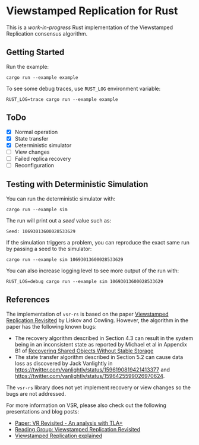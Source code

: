 # Viewstamped Replication for Rust

This is a _work-in-progress_ Rust implementation of the Viewstamped Replication consensus algorithm.

## Getting Started

Run the example:

```console
cargo run --example example
```

To see some debug traces, use `RUST_LOG` environment variable:

```console
RUST_LOG=trace cargo run --example example
```

## ToDo

* [x] Normal operation
* [x] State transfer
* [x] Deterministic simulator
* [ ] View changes 
* [ ] Failed replica recovery
* [ ] Reconfiguration

## Testing with Deterministic Simulation

You can run the deterministic simulator with:

```console
cargo run --example sim
```

The run will print out a *seed* value such as:

```console
Seed: 10693013600028533629
```

If the simulation triggers a problem, you can reproduce the exact same run by passing a seed to the simulator:

```console
cargo run --example sim 10693013600028533629
```

You can also increase logging level to see more output of the run with:

```console
RUST_LOG=debug cargo run --example sim 10693013600028533629
```

## References

The implementation of `vsr-rs` is based on the paper [Viewstamped Replication Revisited](https://pmg.csail.mit.edu/papers/vr-revisited.pdf) by Liskov and Cowling.
However, the algorithm in the paper has the following known bugs:

* The recovery algorithm described in Section 4.3 can result in the system being in an inconsistent state as reported by Michael et al in Appendix B1 of [Recovering Shared Objects Without Stable Storage](https://drkp.net/papers/recovery-tr17.pdf)
* The state transfer algorithm described in Section 5.2 can cause data loss as discovered by Jack Vanlightly in https://twitter.com/vanlightly/status/1596190819421413377 and https://twitter.com/vanlightly/status/1596425599026970624.

The `vsr-rs` library does not yet implement recovery or view changes so the bugs are not addressed.

For more information on VSR, please also check out the following presentations and blog posts:

* [Paper: VR Revisited - An analysis with TLA+](https://jack-vanlightly.com/analyses/2022/12/20/vr-revisited-an-analysis-with-tlaplus)
* [Reading Group: Viewstamped Replication Revisited](http://charap.co/reading-group-viewstamped-replication-revisited/)
* [Viewstamped Replication explained](https://blog.brunobonacci.com/2018/07/15/viewstamped-replication-explained/)
